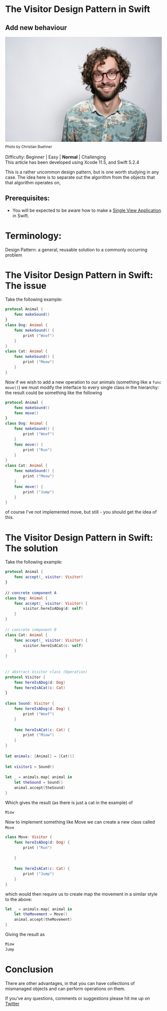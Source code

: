 # The Visitor Design Pattern in Swift
## Add new behaviour


![Photo by Christian Buehner](Images/photo-1568602471122-7832951cc4c5.jpeg)<br/>
<sub>Photo by Christian Buehner<sub>

Difficulty: Beginner | Easy | **Normal** | Challenging<br/>
This article has been developed using Xcode 11.5, and Swift 5.2.4

This is a rather uncommon design pattern, but is one worth studying in any case. The idea here is to separate out the algorithm from the objects that that algorithm operates on,

## Prerequisites: 
* You will be expected to be aware how to make a [Single View Application](https://medium.com/swlh/your-first-ios-application-using-xcode-9983cf6efb71) in Swift.

# Terminology:
Design Pattern: a general, reusable solution to a commonly occurring problem

# The Visitor Design Pattern in Swift: The issue
Take the following example:

```swift
protocol Animal {
    func makeSound()
}
class Dog: Animal {
    func makeSound() {
        print ("Woof")
    }
}
class Cat: Animal {
    func makeSound() {
        print ("Meow")
    }
}
```

Now if we wish to add a new operation to our animals (something like a `func move()`) we must modify the interface to every single class in the hierarchy: the result could be something like the following

```swift
protocol Animal {
    func makeSound()
    func move()
}
class Dog: Animal {
    func makeSound() {
        print ("Woof")
    }
    func move() {
    	print ("Run")
    }
}
class Cat: Animal {
    func makeSound() {
        print ("Meow")
    }
	func move() {
    	print ("Jump")
    }
}
```

of course I've not implemented move, but still - you should get the idea of this.

# The Visitor Design Pattern in Swift: The solution
Take the following example:
```swift
protocol Animal {
    func accept(_ visitor: Visitor)
}

// concrete component A
class Dog: Animal {
    func accept(_ visitor: Visitor) {
        visitor.hereIsADog(d: self)
    }
}

// concrete component B
class Cat: Animal {
    func accept(_ visitor: Visitor) {
        visitor.hereIsACat(c: self)
    }
}


// abstract Visitor class (Operation)
protocol Visitor {
    func hereIsADog(d: Dog)
    func hereIsACat(c: Cat)
}

class Sound: Visitor {
    func hereIsADog(d: Dog) {
        print ("Woof")
    }
    
    func hereIsACat(c: Cat) {
        print ("Miow")
    }
}

let animals: [Animal] = [Cat()]

let visitor1 = Sound()

let _ = animals.map{ animal in
    let theSound = Sound()
    animal.accept(theSound)
}
```

Which gives the result (as there is just a cat in the example) of 

```swift
Miow
```

Now to implement something like Move we can create a new class called `Move`

```swift
class Move: Visitor {
    func hereIsADog(d: Dog) {
        print ("Run")

    }

    func hereIsACat(c: Cat) {
        print ("Jump")
    }
}
```

which would then require us to create map the movement in a similar style to the above:

```swift
let _ = animals.map{ animal in
    let theMovement = Move()
    animal.accept(theMovement)
}
```

Giving the result as

```swift
Miow
Jump
```

# Conclusion
There are other advantages, in that you can have collections of mismanaged objects and can perform operations on them. 

If you've any questions, comments or suggestions please hit me up on [Twitter](https://twitter.com/stevenpcurtis) 
